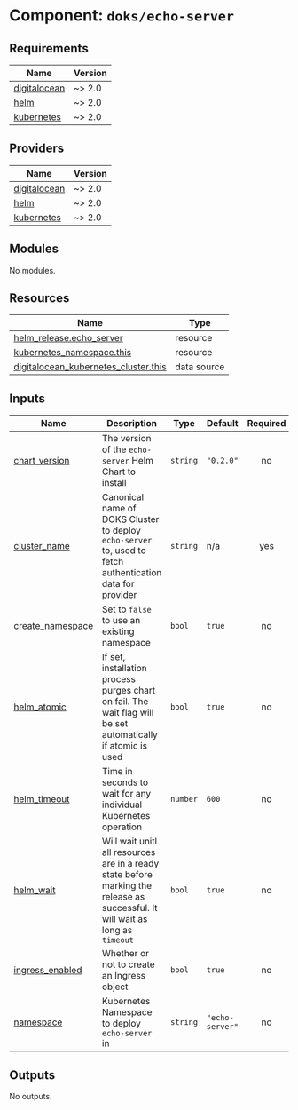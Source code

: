 # Component: `doks/echo-server`

<!-- BEGINNING OF PRE-COMMIT-TERRAFORM DOCS HOOK -->
## Requirements

| Name | Version |
|------|---------|
| <a name="requirement_digitalocean"></a> [digitalocean](#requirement\_digitalocean) | ~> 2.0 |
| <a name="requirement_helm"></a> [helm](#requirement\_helm) | ~> 2.0 |
| <a name="requirement_kubernetes"></a> [kubernetes](#requirement\_kubernetes) | ~> 2.0 |

## Providers

| Name | Version |
|------|---------|
| <a name="provider_digitalocean"></a> [digitalocean](#provider\_digitalocean) | ~> 2.0 |
| <a name="provider_helm"></a> [helm](#provider\_helm) | ~> 2.0 |
| <a name="provider_kubernetes"></a> [kubernetes](#provider\_kubernetes) | ~> 2.0 |

## Modules

No modules.

## Resources

| Name | Type |
|------|------|
| [helm_release.echo_server](https://registry.terraform.io/providers/hashicorp/helm/latest/docs/resources/release) | resource |
| [kubernetes_namespace.this](https://registry.terraform.io/providers/hashicorp/kubernetes/latest/docs/resources/namespace) | resource |
| [digitalocean_kubernetes_cluster.this](https://registry.terraform.io/providers/digitalocean/digitalocean/latest/docs/data-sources/kubernetes_cluster) | data source |

## Inputs

| Name | Description | Type | Default | Required |
|------|-------------|------|---------|:--------:|
| <a name="input_chart_version"></a> [chart\_version](#input\_chart\_version) | The version of the `echo-server` Helm Chart to install | `string` | `"0.2.0"` | no |
| <a name="input_cluster_name"></a> [cluster\_name](#input\_cluster\_name) | Canonical name of DOKS Cluster to deploy `echo-server` to, used to fetch authentication data for provider | `string` | n/a | yes |
| <a name="input_create_namespace"></a> [create\_namespace](#input\_create\_namespace) | Set to `false` to use an existing namespace | `bool` | `true` | no |
| <a name="input_helm_atomic"></a> [helm\_atomic](#input\_helm\_atomic) | If set, installation process purges chart on fail. The wait flag will be set automatically if atomic is used | `bool` | `true` | no |
| <a name="input_helm_timeout"></a> [helm\_timeout](#input\_helm\_timeout) | Time in seconds to wait for any individual Kubernetes operation | `number` | `600` | no |
| <a name="input_helm_wait"></a> [helm\_wait](#input\_helm\_wait) | Will wait unitl all resources are in a ready state before marking the release as successful. It will wait as long as `timeout` | `bool` | `true` | no |
| <a name="input_ingress_enabled"></a> [ingress\_enabled](#input\_ingress\_enabled) | Whether or not to create an Ingress object | `bool` | `true` | no |
| <a name="input_namespace"></a> [namespace](#input\_namespace) | Kubernetes Namespace to deploy `echo-server` in | `string` | `"echo-server"` | no |

## Outputs

No outputs.
<!-- END OF PRE-COMMIT-TERRAFORM DOCS HOOK -->
